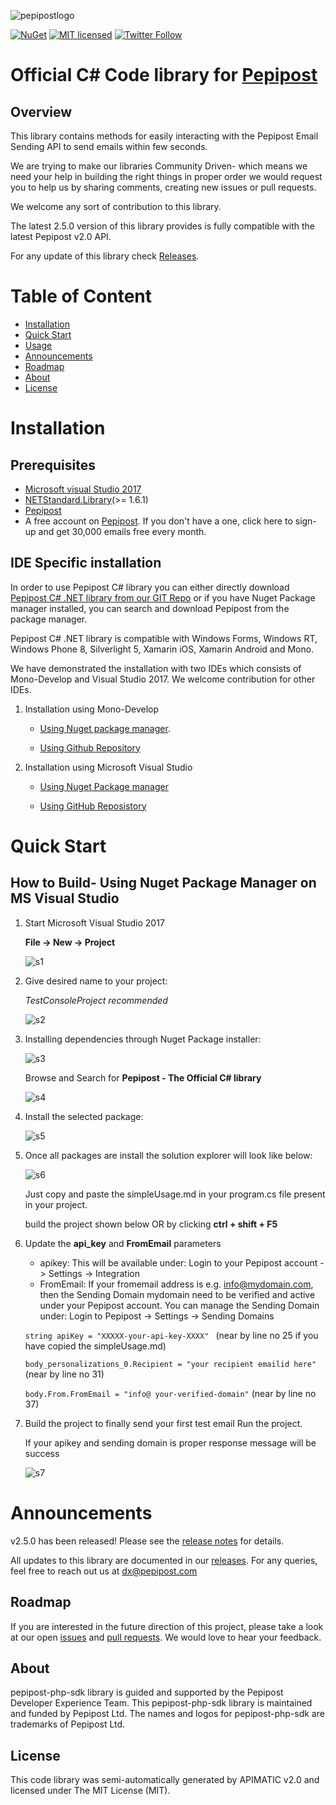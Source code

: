 ![pepipostlogo](https://pepipost.com/assets/img/pepipost-footLogo.png)

[![NuGet](https://img.shields.io/nuget/v/Pepipost.svg)](https://www.nuget.org/packages/Pepipost)
[![MIT licensed](https://img.shields.io/badge/license-MIT-blue.svg)](./LICENSE.txt)
[![Twitter Follow](https://img.shields.io/twitter/follow/pepi_post.svg?style=social&label=Follow)](https://twitter.com/pepi_post)


# Official C# Code library for [Pepipost](http://www.pepipost.com/?utm_campaign=GitHubSDK&utm_medium=GithubSDK&utm_source=GithubSDK)

## Overview

This library contains methods for easily interacting with the Pepipost Email Sending API to send emails within few seconds.

We are trying to make our libraries Community Driven- which means we need your help in building the right things in proper order we would request you to help us by sharing comments, creating new issues or pull requests.

We welcome any sort of contribution to this library.

The latest 2.5.0 version of this library provides is fully compatible with the latest Pepipost v2.0 API.

For any update of this library check [Releases]().

# Table of Content
  
* [Installation](#installation)
* [Quick Start](#quick-start)
* [Usage](#usage)
* [Announcements](#announcements)
* [Roadmap](#roadmap)
* [About](#about)
* [License](#license)

<a name="installation"></a>
# Installation

## Prerequisites

   * [Microsoft visual Studio 2017](https://visualstudio.microsoft.com/downloads/)
   * [NETStandard.Library](https://www.nuget.org/packages/NETStandard.Library/)(>= 1.6.1)
   * [Pepipost](https://www.nuget.org/packages/Pepipost/)
   * A free account on [Pepipost](https://app.pepipost.com/index.php/signup/registeruser). If you don't have a one, click here to sign-up and get 30,000 emails free every month.
   
## IDE Specific installation

In order to use Pepipost C# library you can either directly download [Pepipost C# .NET library from our GIT Repo]() or if you have Nuget Package manager installed, you can search and download Pepipost from the package manager.
  
Pepipost C# .NET library is compatible with Windows Forms, Windows RT, Windows Phone 8, Silverlight 5, Xamarin iOS, Xamarin Android and Mono.
  
We have demonstrated the installation with two IDEs which consists of Mono-Develop and Visual Studio 2017. We welcome contribution for other IDEs.
  
1. Installation using Mono-Develop
  
    * [Using Nuget package manager](https://github.com/hellovikram/pepipost-csharp/blob/master/Mono-installation-nuget.md). 
  
    * [Using Github Repository](https://github.com/hellovikram/pepipost-csharp/blob/master/Mono-installation-SDK.md)

1. Installation using Microsoft Visual Studio
  
    * [Using Nuget Package manager](#quick-start)
    
    * [Using GitHub Reposistory](https://github.com/hellovikram/pepipost-csharp/blob/master/visual-studio-installation.md)
    
<a name="quick-start"></a>
# Quick Start

## How to Build- Using Nuget Package Manager on MS Visual Studio
  
  1. Start Microsoft Visual Studio 2017
  
     **File -> New -> Project**
  
     ![s1](http://app1.falconide.com/integration_imgs/csharp-vs/screen-1.png)
     
     
  2. Give desired name to your project:
    
     *TestConsoleProject recommended* 
  
     ![s2](http://app1.falconide.com/integration_imgs/csharp-vs/screen-2.png)
     
     
  3. Installing dependencies through Nuget Package installer:
  
     ![s3](http://app1.falconide.com/integration_imgs/csharp-vs/screen-3.png)
     
     Browse and Search for **Pepipost - The Official C# library**
     
     ![s4](http://app1.falconide.com/integration_imgs/csharp-vs/screen-4.png)
     
   
  4. Install the selected package:
    
     ![s5](http://app1.falconide.com/integration_imgs/csharp-vs/screen-5.png)
     
     
  5. Once all packages are install the solution explorer will look like below:
  
     ![s6](http://app1.falconide.com/integration_imgs/csharp-vs/screen-6.png)

     Just copy and paste the simpleUsage.md in your program.cs file present in your project.

     build the project shown below OR by clicking **ctrl + shift + F5**
     
  
  6. Update the **api_key** and **FromEmail** parameters
  
      * apikey: This will be available under: Login to your Pepipost account -> Settings -> Integration
      * FromEmail: If your fromemail address is e.g. info@mydomain.com, then the Sending Domain mydomain need to be verified and active under your Pepipost account. You can manage the Sending Domain under: Login to Pepipost -> Settings -> Sending Domains
   
     ```string apiKey = "XXXXX-your-api-key-XXXX" ``` (near by line no 25 if you have copied the simpleUsage.md)
           
     ```body_personalizations_0.Recipient = "your recipient emailid here"``` (near by line no 31)
     
     ```body.From.FromEmail = "info@ your-verified-domain"``` (near by line no 37)
     
     
   7. Build the project to finally send your first test email
      Run the project.

      If your apikey and sending domain is proper response message will be success
      
      ![s7](http://app1.falconide.com/integration_imgs/csharp-vs/screen-15.png)
     
     
    
<a name="announcements"></a>
# Announcements

v2.5.0 has been released! Please see the [release notes](https://github.com/pepipost/pepipost-sdk-csharp/releases/tag/v2.5.0) for details.

All updates to this library are documented in our [releases](https://github.com/pepipost/pepipost-sdk-csharp/releases). For any queries, feel free to reach out us at dx@pepipost.com

<a name="roadmap"></a>
## Roadmap

If you are interested in the future direction of this project, please take a look at our open [issues](https://github.com/pepipost/pepipost-sdk-csharp/issues) and [pull requests](https://github.com/pepipost/pepipost-sdk-csharp/pulls). We would love to hear your feedback.

<a name="about"></a>
## About
pepipost-php-sdk library is guided and supported by the Pepipost Developer Experience Team.
This pepipost-php-sdk library is maintained and funded by Pepipost Ltd. The names and logos for pepipost-php-sdk are trademarks of Pepipost Ltd.

<a name="license"></a>
## License
This code library was semi-automatically generated by APIMATIC v2.0 and licensed under The MIT License (MIT). 

